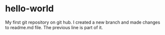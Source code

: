 # hello-world
My first git repository on git hub. I created a new branch and made changes to readme.md file. The previous line is part of it.
